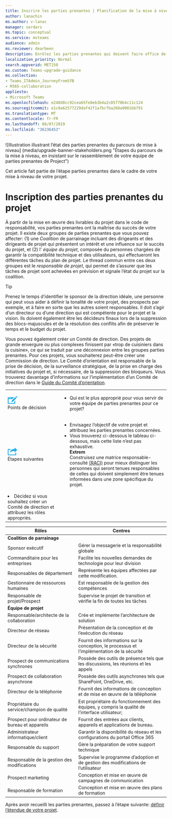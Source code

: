```yaml
---
title: Inscrire les parties prenantes | Planification de la mise à niveau de Skype entreprise vers teams
author: lanachin
ms.author: v-lanac
manager: serdars
ms.topic: conceptual
ms.service: msteams
audience: admin
ms.reviewer: dearbeen
description: Enrôlez les parties prenantes qui doivent faire office de l’équipe de projet pour la mise à niveau.
localization_priority: Normal
search.appverid: MET150
ms.custom: Teams-upgrade-guidance
ms.collection:
- Teams_ITAdmin_JourneyFromSfB
- M365-collaboration
appliesto:
- Microsoft Teams
ms.openlocfilehash: e248d0cc92cea65fe8eb3b4a2c05f70b4c11c124
ms.sourcegitcommit: e1c8a62577229daf42f1a7bcfba268a9001bb791
ms.translationtype: MT
ms.contentlocale: fr-FR
ms.lasthandoff: 08/07/2019
ms.locfileid: "36236453"
---
```

![Illustration illustrant l’état des parties prenantes du parcours de mise à niveau] (media/upgrade-banner-stakeholders.png "Étapes du parcours de la mise à niveau, en insistant sur le rassemblement de votre équipe de parties prenantes de Project")

Cet article fait partie de l’étape parties prenantes dans le cadre de votre mise à niveau de votre projet.

# <a name="enlist-your-project-stakeholders"></a>Inscription des parties prenantes du projet

À partir de la mise en œuvre des livrables du projet dans le code de responsabilité, vos parties prenantes ont la maîtrise du succès de votre projet. Il existe deux groupes de parties prenantes que vous pouvez affecter: (1) une _Coalition_ de parrainage incluant des dirigeants et des dirigeants de projet qui présentent un intérêt et une influence sur le succès du projet, et (2) l' _équipe du projet_, composée du personnes chargées de garantir la compatibilité technique et des utilisateurs, qui effectueront les différentes tâches du plan de projet. Le thread commun entre ces deux groupes est le _responsable de projet_, qui permet de s’assurer que les tâches de projet sont achevées en prévision et signale l’état du projet sur la coalition.

> [!Tip]
> Prenez le temps d’identifier le sponsor de la direction idéale, une personne qui peut vous aider à définir la tonalité de votre projet, des prospects par exemple, et à faire en sorte que les autres soient responsables. Il doit s’agir d’un directeur ou d’une direction qui est compétente pour le projet et la vision. Ils doivent également être les décideurs finaux lors de la suppression des blocs-majuscules et de la résolution des conflits afin de préserver le temps et le budget du projet.

Vous pouvez également créer un Comité de direction. Des projets de grande envergure ou plus complexes finissent par «trop de cuisiniers dans la cuisine», ce qui se traduit par une déconnexion entre les groupes parties prenantes. Pour ces projets, vous souhaiterez peut-être créer une Commission de direction. Le Comité d’orientation est responsable de la prise de décision, de la surveillance stratégique, de la prise en charge des initiatives du projet et, si nécessaire, de la suppression des bloqueurs. Vous trouverez davantage d’informations sur l’implémentation d’un Comité de direction dans le [Guide du Comité d’orientation](https://aka.ms/SteeringCommittee).

| | |
|---|---|
| ![Icône représentant des points de décision](media/audio_conferencing_image7.png) <br/>Points de décision | <ul><li>Qui est le plus approprié pour vous servir de votre équipe de parties prenantes pour ce projet?</li></ul> |
| ![Icône illustrant les étapes suivantes](media/audio_conferencing_image9.png)<br/>Étapes suivantes | <ul><li>Envisagez l’objectif de votre projet et attribuez les parties prenantes concernées.</li><li>Vous trouverez ci-dessous le tableau ci-dessous, mais cette liste n’est pas exhaustive.<br><strong>Extrem</strong><br>Construisez une matrice responsable-consulté [(RACI)](https://en.wikipedia.org/wiki/Responsibility_assignment_matrix) pour mieux distinguer les personnes qui seront tenues responsables de celles qui doivent simplement être tenues informées dans une zone spécifique du projet.</li> |
| <li>Décidez si vous souhaitez créer un Comité de direction et attribuez les rôles appropriés.</li></ul> | |

| Rôles | Centres |
|---|---|
| **Coalition de parrainage** | |
| Sponsor exécutif | Gérer la messagerie et la responsabilité globale |
| Commanditaire pour les entreprises | Facilite les nouvelles demandes de technologie pour leur division |
| Responsables de département | Représente les équipes affectées par cette modification. |
| Gestionnaire de ressources humaines | Est responsable de la gestion des compétences |
| Responsable de projet/Prospect | Supervise le projet de transition et vérifie la fin de toutes les tâches |
| **Équipe de projet** | |
| Responsable/architecte de la collaboration | Crée et implémente l’architecture de solution |
| Directeur de réseau | Présentation de la conception et de l’exécution du réseau |
| Directeur de la sécurité | Fournit des informations sur la conception, le processus et l’implémentation de la sécurité |
| Prospect de communications synchrones | Possède des outils de présence tels que les discussions, les réunions et les appels |
| Prospect de collaboration asynchrone | Possède des outils asynchrones tels que SharePoint, OneDrive, etc. |
| Directeur de la téléphonie | Fournit des informations de conception et de mise en œuvre de la téléphonie |
| Propriétaire du service/champion de qualité | Est propriétaire du fonctionnement des équipes, y compris la qualité de l’interface utilisateur; |
| Prospect pour ordinateur de bureau et appareils | Fournit des entrées aux clients, appareils et applications de bureau. |
| Administrateur informatique/client | Garantir la disponibilité du réseau et les configurations du portail Office 365 |
| Responsable du support | Gère la préparation de votre support technique |
| Responsable de la gestion des modifications | Supervise le programme d’adoption et de gestion des modifications de l’utilisateur |
| Prospect marketing | Conception et mise en œuvre de campagnes de communication |
| Responsable de formation | Conception et mise en œuvre des plans de formation |

Après avoir recueilli les parties prenantes, passez à l’étape suivante: [définir l’étendue de votre projet](https://aka.ms/SkypetoTeams-Scope).
